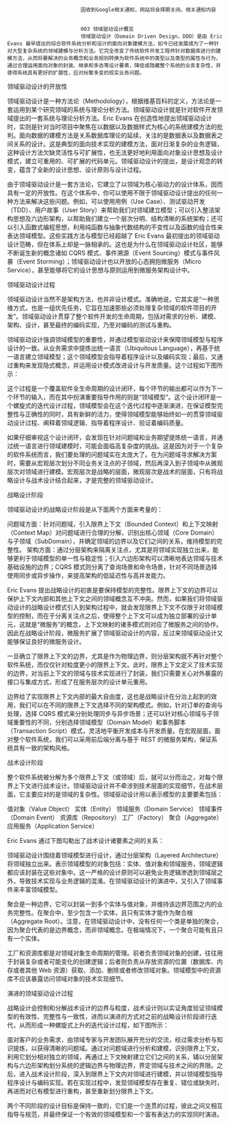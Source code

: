 
                            
                            因收到Google相关通知，网站将会择期关闭。相关通知内容
                            
                            
                            003 领域驱动设计概览
                            领域驱动设计（Domain Driven Design，DDD）是由 Eric Evans 最早提出的综合软件系统分析和设计的面向对象建模方法，如今已经发展成为了一种针对大型复杂系统的领域建模与分析方法。它完全改变了传统软件开发工程师针对数据库进行的建模方法，从而将要解决的业务概念和业务规则转换为软件系统中的类型以及类型的属性与行为，通过合理运用面向对象的封装、继承和多态等设计要素，降低或隐藏整个系统的业务复杂性，并使得系统具有更好的扩展性，应对纷繁多变的现实业务问题。

领域驱动设计的开放性

领域驱动设计是一种方法论（Methodology），根据维基百科的定义，方法论是一套运用到某个研究领域的系统与理论分析方法。领域驱动设计就是针对软件开发领域提出的一套系统与理论分析方法。Eric Evans 在创造性地提出领域驱动设计时，实则是针对当时项目中聚焦在以数据以及数据样式为核心的系统建模方法的批判。面向数据的建模方法是关系数据库理论的延续，关注的是数据表以及数据表之间关系的设计。这是典型的面向技术实现的建模方法，面对日渐复杂的业务逻辑，这种设计方法欠缺灵活性与可扩展性，也无法更好地利用面向对象设计思想及设计模式，建立可重用的、可扩展的代码单元。领域驱动设计的提出，是设计观念的转变，蕴含了全新的设计思想、设计原则与设计过程。

由于领域驱动设计是一套方法论，它建立了以领域为核心驱动力的设计体系，因而具有一定的开放性。在这个体系中，你可以使用不限于领域驱动设计提出的任何一种方法来解决这些问题。例如，可以使用用例（Use Case）、测试驱动开发（TDD）、用户故事（User Story）来帮助我们对领域建立模型；可以引入整洁架构思想及六边形架构，以帮助我们建立一个层次分明、结构清晰的系统架构；还可以引入函数式编程思想，利用纯函数与抽象代数结构的不变性以及函数的组合性来表达领域模型。这些实践方法与模型已经超越了 Eric Evans 最初提出的领域驱动设计范畴，但在体系上却是一脉相承的。这也是为什么在领域驱动设计社区，能够不断诞生新的概念诸如 CQRS 模式、事件溯源（Event Sourcing）模式与事件风暴（Event Storming）；领域驱动设计也以开放的心态拥抱微服务（Micro Service），甚至能够将它的设计思想与原则运用到微服务架构设计中。

领域驱动设计过程

领域驱动设计当然不是架构方法，也并非设计模式。准确地说，它其实是“一种思维方式，也是一组优先任务，它旨在加速那些必须处理复杂领域的软件项目的开发”。领域驱动设计贯穿了整个软件开发的生命周期，包括对需求的分析、建模、架构、设计，甚至最终的编码实现，乃至对编码的测试与重构。

领域驱动设计强调领域模型的重要性，并通过模型驱动设计来保障领域模型与程序设计的一致。从业务需求中提炼出统一语言（Ubiquitous Language），再基于统一语言建立领域模型；这个领域模型会指导着程序设计以及编码实现；最后，又通过重构来发现隐式概念，并运用设计模式改进设计与开发质量。这个过程如下图所示：



这个过程是一个覆盖软件全生命周期的设计闭环，每个环节的输出都可以作为下一个环节的输入，而在其中扮演重要指导作用的则是“领域模型”。这个设计闭环是一个螺旋式的迭代设计过程，领域模型会在这个迭代过程中逐渐演进，在保证模型完整性与正确性的同时，具有新鲜的活力，使得领域模型能够始终如一的贯穿领域驱动设计过程、阐释着领域逻辑、指导着程序设计、验证着编码质量。

如果仔细审视这个设计闭环，会发现在针对问题域和业务期望提炼统一语言，并通过统一语言进行领域建模时，可能会面临高复杂度的挑战。这是因为对于一个复杂的软件系统而言，我们要处理的问题域实在太庞大了。在为问题域寻求解决方案时，需要从宏观层次划分不同业务关注点的子领域，然后再深入到子领域中从微观层次对领域进行建模。宏观层次是战略的层面，微观层次是战术的层面，只有将战略设计与战术设计结合起来，才是完整的领域驱动设计。

战略设计阶段

领域驱动设计的战略设计阶段是从下面两个方面来考量的：


问题域方面：针对问题域，引入限界上下文（Bounded Context）和上下文映射（Context Map）对问题域进行合理的分解，识别出核心领域（Core Domain）与子领域（SubDomain），并确定领域的边界以及它们之间的关系，维持模型的完整性。
架构方面：通过分层架构来隔离关注点，尤其是将领域实现独立出来，能够更利于领域模型的单一性与稳定性；引入六边形架构可以清晰地表达领域与技术基础设施的边界；CQRS 模式则分离了查询场景和命令场景，针对不同场景选择使用同步或异步操作，来提高架构的低延迟性与高并发能力。


Eric Evans 提出战略设计的初衷是要保持模型的完整性。限界上下文的边界可以保护上下文内部和其他上下文之间的领域概念互不冲突。然而，如果我们将领域驱动设计的战略设计模式引入到架构过程中，就会发现限界上下文不仅限于对领域模型的控制，而在于分离关注点之后，使得整个上下文可以成为独立部署的设计单元，这就是“微服务”的概念，上下文映射的诸多模式则对应了微服务之间的协作。因此在战略设计阶段，微服务扩展了领域驱动设计的内容，反过来领域驱动设计又能够保证良好的微服务设计。

一旦确立了限界上下文的边界，尤其是作为物理边界，则分层架构就不再针对整个软件系统，而仅仅针对粒度更小的限界上下文。此时，限界上下文定义了技术实现的边界，对当前上下文的领域与技术实现进行了封装，我们只需要关心对外暴露的接口与集成方式，形成了在服务层次的设计单元重用。

边界给了实现限界上下文内部的最大自由度，这也是战略设计在分治上起到的效用，我们可以在不同的限界上下文选择不同的架构模式。例如，针对订单的查询与处理，选择 CQRS 模式来分别处理同步与异步场景；还可以针对核心领域与子领域重要性的不同，分别选择领域模型（Domain Model）和事务脚本（Transaction Script）模式，灵活地平衡开发成本与开发质量。在宏观层面，面对整个软件系统，我们可以采用前后端分离与基于 REST 的微服务架构，保证系统具有一致的架构风格。

战术设计阶段

整个软件系统被分解为多个限界上下文（或领域）后，就可以分而治之，对每个限界上下文进行战术设计。领域驱动设计并不牵涉到技术层面的实现细节，在战术层面，它主要应对的是领域的复杂性。领域驱动设计用以表示模型的主要要素包括：


值对象（Value Object）
实体（Entity）
领域服务（Domain Service）
领域事件（Domain Event）
资源库（Repository）
工厂（Factory）
聚合（Aggregate）
应用服务（Application Service）


Eric Evans 通过下图勾勒出了战术设计诸要素之间的关系：



领域驱动设计围绕着领域模型进行设计，通过分层架构（Layered Architecture）将领域独立出来。表示领域模型的对象包括：实体、值对象和领域服务，领域逻辑都应该封装在这些对象中。这一严格的设计原则可以避免业务逻辑渗透到领域层之外，导致技术实现与业务逻辑的混淆。在领域驱动设计的演进中，又引入了领域事件来丰富领域模型。

聚合是一种边界，它可以封装一到多个实体与值对象，并维持该边界范围之内的业务完整性。在聚合中，至少包含一个实体，且只有实体才能作为聚合根（Aggregate Root）。注意，在领域驱动设计中，没有任何一个类是单独的聚合，因为聚合代表的是边界概念，而非领域概念。在极端情况下，一个聚合可能有且只有一个实体。

工厂和资源库都是对领域对象生命周期的管理。前者负责领域对象的创建，往往用于封装复杂或者可能变化的创建逻辑；后者则负责从存放资源的位置（数据库、内存或者其他 Web 资源）获取、添加、删除或者修改领域对象。领域模型中的资源库不应该暴露访问领域对象的技术实现细节。

演进的领域驱动设计过程

战略设计会控制和分解战术设计的边界与粒度，战术设计则以实证角度验证领域模型的有效性、完整性与一致性，进而以演进的方式对之前的战略设计阶段进行迭代，从而形成一种螺旋式上升的迭代设计过程，如下图所示：



面对客户的业务需求，由领域专家与开发团队展开充分的交流，经过需求分析与知识提炼，以获得清晰的问题域。通过对问题域进行分析和建模，识别限界上下文，利用它划分相对独立的领域，再通过上下文映射建立它们之间的关系，辅以分层架构与六边形架构划分系统的逻辑边界与物理边界，界定领域与技术之间的界限。之后，进入战术设计阶段，深入到限界上下文内对领域进行建模，并以领域模型指导程序设计与编码实现。若在实现过程中，发现领域模型存在重复、错位或缺失时，再进而对已有模型进行重构，甚至重新划分限界上下文。

两个不同阶段的设计目标是保持一致的，它们是一个连贯的过程，彼此之间又相互指导与规范，并最终保证一个有效的领域模型和一个富有表达力的实现同时演进。

                        
                        
                            